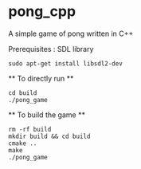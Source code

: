 # pong_cpp
A simple game of pong written in C++ 

Prerequisites : SDL library
```
sudo apt-get install libsdl2-dev
```

** To directly run ** 
```
cd build 
./pong_game
```

** To build the game ** 
```
rm -rf build 
mkdir build && cd build 
cmake ..
make 
./pong_game
```


